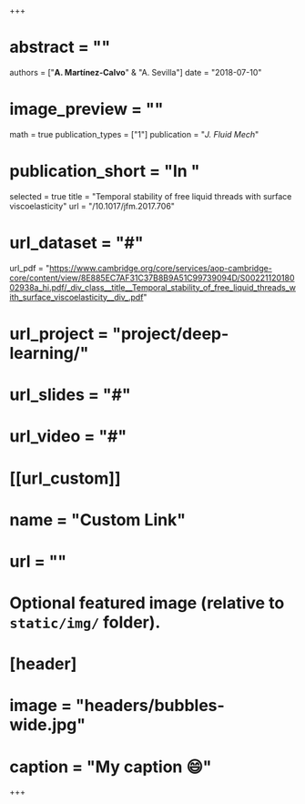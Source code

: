 +++
# abstract = ""
authors = ["**A. Martínez-Calvo**" & "A. Sevilla"]
date = "2018-07-10"
# image_preview = ""
math = true
publication_types = ["1"]
publication = "_J. Fluid Mech_"
# publication_short = "In "
selected = true
title = "Temporal stability of free liquid threads with surface viscoelasticity"
url = "/10.1017/jfm.2017.706"
# url_dataset = "#"
url_pdf = "https://www.cambridge.org/core/services/aop-cambridge-core/content/view/8E885EC7AF31C37B8B9A51C99739094D/S0022112018002938a_hi.pdf/_div_class__title__Temporal_stability_of_free_liquid_threads_with_surface_viscoelasticity__div_.pdf"
# url_project = "project/deep-learning/"
# url_slides = "#"
# url_video = "#"

# [[url_custom]]
 # name = "Custom Link"
 # url = ""

# Optional featured image (relative to `static/img/` folder).
# [header]
# image = "headers/bubbles-wide.jpg"
# caption = "My caption :smile:"

+++
